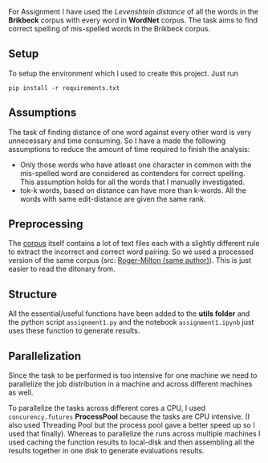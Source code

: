 

For Assignment  I have used the *Levenshtein distance* of all the words in the **Brikbeck** corpus with every word in **WordNet** corpus.
The task aims to find correct spelling of mis-spelled words in the Brikbeck corpus.

## Setup
To setup the environment which I used to create this project. Just run 
```
pip install -r requirements.txt
```

## Assumptions
The task of finding distance of one word against every other word is very unnecessary and time consuming. So I have a made the following assumptions to reduce the amount of time required to finish the analysis:
- Only those words who have atleast one character in common with the mis-spelled word are considered as contenders for correct spelling. This assumption holds for all the words that I manually investigated.
- tok-k words, based on distance can have more than k-words. All the words with same edit-distance are given the same rank.

## Preprocessing
The [corpus](https://ota.bodleian.ox.ac.uk/repository/xmlui/handle/20.500.12024/0643) itself contains a lot of text files each with a slightly different rule to extract the incorrect and correct word pairing. So we used a processed version of the same corpus (src: [Roger-Milton (same author)](https://www.dcs.bbk.ac.uk/~roger/corpora.html)). This is just easier to read the ditonary from.

## Structure
All the essential/useful functions have been added to the **utils folder** and the python script `assignment1.py` and the notebook `assignment1.ipynb` just uses these function to generate results.


## Parallelization 
Since the task to be performed is too intensive for one machine we need to parallelize the job distribution in a machine and across different machines as well. 

To parallelize the tasks across different cores a CPU, I used `concurency.futures` **ProcessPool** because the tasks are CPU intensive. (I also used Threading Pool but the process pool gave a better speed up so I used that finally). Whereas to parallelize the runs across multiple machines I used caching the function results to local-disk and then assembling all the results together in one disk to generate evaluations results.


